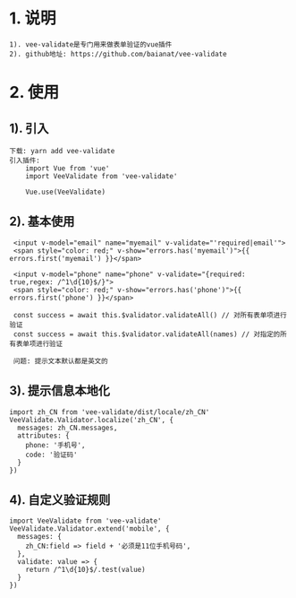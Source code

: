 # 1. 说明
    1). vee-validate是专门用来做表单验证的vue插件
    2). github地址: https://github.com/baianat/vee-validate
# 2. 使用
## 1). 引入
    下载: yarn add vee-validate
    引入插件:
        import Vue from 'vue'
        import VeeValidate from 'vee-validate'
        
        Vue.use(VeeValidate)

## 2). 基本使用
     <input v-model="email" name="myemail" v-validate="'required|email'">
     <span style="color: red;" v-show="errors.has('myemail')">{{ errors.first('myemail') }}</span>
     
     <input v-model="phone" name="phone" v-validate="{required: true,regex: /^1\d{10}$/}">
     <span style="color: red;" v-show="errors.has('phone')">{{ errors.first('phone') }}</span>
     
     const success = await this.$validator.validateAll() // 对所有表单项进行验证
     const success = await this.$validator.validateAll(names) // 对指定的所有表单项进行验证
     
     问题: 提示文本默认都是英文的

## 3). 提示信息本地化
    import zh_CN from 'vee-validate/dist/locale/zh_CN'
    VeeValidate.Validator.localize('zh_CN', {
      messages: zh_CN.messages,
      attributes: {
        phone: '手机号',
        code: '验证码'
      }
    })

## 4). 自定义验证规则
    import VeeValidate from 'vee-validate'
    VeeValidate.Validator.extend('mobile', {
      messages: {
        zh_CN:field => field + '必须是11位手机号码',
      },
      validate: value => {
        return /^1\d{10}$/.test(value)
      }
    })


